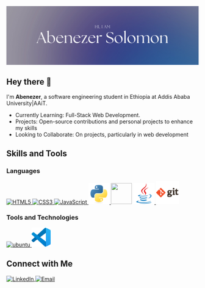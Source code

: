 ![Profile Image](https://github.com/abnsol/abnsol/blob/main/Github.png)

## Hey there 👋

I'm **Abenezer**, a software engineering student in Ethiopia at Addis Ababa University|AAiT.

- Currently Learning: Full-Stack Web Development.
- Projects: Open-source contributions and personal projects to enhance my skills
- Looking to Collaborate: On projects, particularly in web development

## Skills and Tools

### Languages
<p align="left">
  <a href="https://www.w3.org/html/" target="_blank" rel="noreferrer">
    <img src="https://cdn.jsdelivr.net/gh/devicons/devicon@latest/icons/html5/html5-original.svg" alt="HTML5" width="50" height="50"/>
  </a>
  <a href="https://www.w3.org/Style/CSS/" target="_blank" rel="noreferrer">
    <img src="https://cdn.jsdelivr.net/gh/devicons/devicon@latest/icons/css3/css3-original.svg" alt="CSS3" width="50" height="50"/>
  </a>
  <a href="https://developer.mozilla.org/en-US/docs/Web/JavaScript" target="_blank" rel="noreferrer">
    <img src="https://cdn.jsdelivr.net/gh/devicons/devicon@latest/icons/javascript/javascript-original.svg" alt="JavaScript" width="50" height="50"/>
  </a>
  <a href="https://www.python.org/" target="_blank" rel="noreferrer">
    <img src="https://raw.githubusercontent.com/devicons/devicon/master/icons/python/python-original.svg" alt="Python" width="55" height="55"/>
  </a>
  <img src="https://cdn.jsdelivr.net/gh/devicons/devicon@latest/icons/bash/bash-original.svg" width="55" height="55"/>  
  <a href="https://www.w3schools.com/java/" target="_blank" rel="noreferrer">
    <img src="https://raw.githubusercontent.com/devicons/devicon/master/icons/java/java-original.svg" alt="Java" width="55" height="55"/>
  </a>
  <a href="https://git-scm.com/" target="_blank" rel="noreferrer">
    <img src="https://github.com/devicons/devicon/blob/master/icons/git/git-original-wordmark.svg" alt="Git" width="60" height="60"/>
  </a>
</p>

### Tools and Technologies
<p align="left">
  <a href="https://ubuntu.com/" target="_blank" rel="noreferrer">
    <img src="https://cdn.jsdelivr.net/gh/devicons/devicon@latest/icons/ubuntu/ubuntu-original.svg" alt="ubuntu" width="50" height="50"/>
  </a>
  <a href="https://code.visualstudio.com/" target="_blank" rel="noreferrer">
    <img src="https://raw.githubusercontent.com/devicons/devicon/master/icons/vscode/vscode-original.svg" alt="VSCode" width="50" height="50"/>
  </a>
</p>


## Connect with Me

<p align="left">
  <a href="https://linkedin.com/in/abenezer-tibebe" target="blank">
    <img align="center" src="https://raw.githubusercontent.com/rahuldkjain/github-profile-readme-generator/master/src/images/icons/Social/linked-in-alt.svg" alt="LinkedIn" height="30" width="40" />
  </a>
  <a href="mailto:abenisolo51196@gmail.com" target="blank">
   <img align="center" src="https://github.com/user-attachments/assets/54f1a449-1f43-457b-9ff4-c5549b6ee954" alt="Email" height="40" width="35" />
  </a>
</p>

